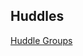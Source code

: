 ## Huddles

[Huddle Groups](https://docs.google.com/spreadsheets/d/e/2PACX-1vTX39Kz0LNt6Dsb35AOlD7gMGlzxDjzKcRXXFhDKu8iEMKxfjF2ktcxkWNnwjbGa54rr4a6VFIPBrgC/pubhtml?gid=119134683&single=true)
